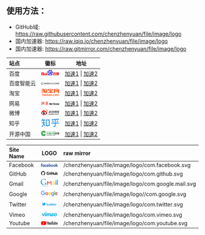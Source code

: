 ## 使用方法：

- GitHub域: https://raw.githubusercontent.com/chenzhenyuan/file/image/logo
- 国内加速器: https://raw.iqiq.io/chenzhenyuan/file/image/logo
- 国内加速器: https://raw.gitmirror.com/chenzhenyuan/file/image/logo

<!--
<img width="48" src="./" />

源域：https://raw.githubusercontent.com
加速：https://raw.iqiq.io
加速：https://raw.gitmirror.com
-->


站点 | 徽标 | 地址
:-- | :-: | :-:
百度 | <img width="48" src="./com.baidu.svg" /> | [加速1](https://raw.iqiq.io/chenzhenyuan/file/image/logo/com.baidu.svg) \| [加速2](https://raw.gitmirror.com/chenzhenyuan/file/image/logo/com.baidu.svg )
百度智能云 | <img width="48" src="./com.baidu.cloud.svg" /> | [加速1](https://raw.iqiq.io/chenzhenyuan/file/image/logo/com.baidu.cloud.svg) \| [加速2](https://raw.gitmirror.com/chenzhenyuan/file/image/logo/com.baidu.cloud.svg)
淘宝 | <img width="48" src="./com.taobao.svg" /> | [加速1](https://raw.iqiq.io/chenzhenyuan/file/image/logo/com.taobao.svg) \| [加速2](https://raw.gitmirror.com/chenzhenyuan/file/image/logo)
网易 | <img width="48" src="./com.163.svg" /> | [加速1](https://raw.iqiq.io/chenzhenyuan/file/image/logo/com.163.svg) \| [加速2](https://raw.gitmirror.com/chenzhenyuan/file/image/logo/com.163.svg)
微博 | <img width="48" src="./com.weibo.svg" /> | [加速1](https://raw.iqiq.io/chenzhenyuan/file/image/logo/com.weibo.svg) \| [加速2](https://raw.gitmirror.com/chenzhenyuan/file/image/logo/com.weibo.svg)
知乎 | <img width="48" src="./com.zhihu.svg" /> | [加速1](https://raw.iqiq.io/chenzhenyuan/file/image/logo/com.zhihu.svg) \| [加速2](https://raw.gitmirror.com/chenzhenyuan/file/image/logo/com.zhihu.svg) 
开源中国 | <img width="48" src="./net.oschina.svg" /> | [加速1](https://raw.iqiq.io/chenzhenyuan/file/image/logo/net.oschina.svg) \| [加速2](https://raw.gitmirror.com/chenzhenyuan/file/image/logo/net.oschina.svg) 
 
 
Site Name | LOGO | raw mirror
:-- | :-: | :--
Facebook | <img width="48" src="./com.facebook.svg" /> | /chenzhenyuan/file/image/logo/com.facebook.svg
GitHub | <img width="48" src="./com.github.svg" /> | /chenzhenyuan/file/image/logo/com.github.svg
Gmail | <img width="48" src="./com.google.mail.svg" /> | /chenzhenyuan/file/image/logo/com.google.mail.svg
Google | <img width="48" src="./com.google.svg" /> | /chenzhenyuan/file/image/logo//com.google.svg
Twitter | <img width="48" src="./com.twitter.svg"> | /chenzhenyuan/file/image/logo/com.twitter.svg
Vimeo | <img width="48" src="./com.vimeo.svg" /> | /chenzhenyuan/file/image/logo/com.vimeo.svg
Youtube | <img width="48" src="./com.youtube.svg" /> | /chenzhenyuan/file/image/logo/com.youtube.svg
